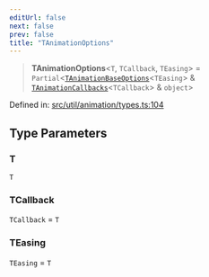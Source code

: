 ```yaml
---
editUrl: false
next: false
prev: false
title: "TAnimationOptions"
---
```


> **TAnimationOptions**\<`T`, `TCallback`, `TEasing`\> = `Partial`\<[`TAnimationBaseOptions`](/api/fabric/namespaces/util/type-aliases/tanimationbaseoptions/)\<`TEasing`\> & [`TAnimationCallbacks`](/api/fabric/namespaces/util/type-aliases/tanimationcallbacks/)\<`TCallback`\> & `object`\>

Defined in: [src/util/animation/types.ts:104](https://github.com/fabricjs/fabric.js/blob/8748628df7e9de00ba77413bfc3ad9e9fe9d4f30/src/util/animation/types.ts#L104)

## Type Parameters

### T

`T`

### TCallback

`TCallback` = `T`

### TEasing

`TEasing` = `T`
